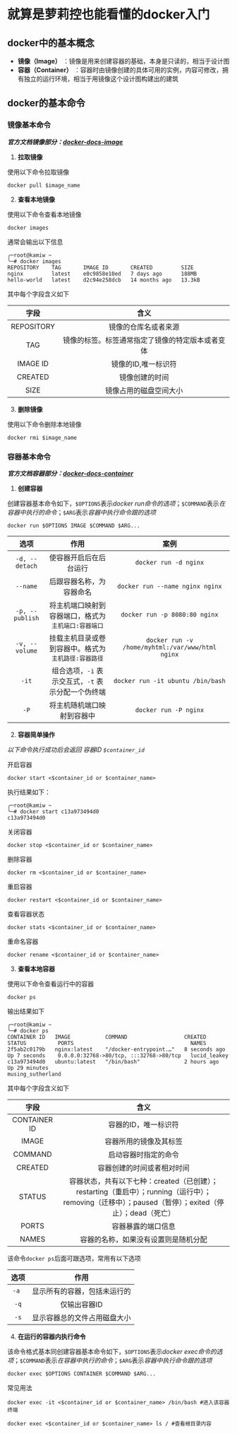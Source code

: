 # 就算是萝莉控也能看懂的docker入门
## docker中的基本概念
- **镜像（Image）** ：镜像是用来创建容器的基础，本身是只读的，相当于设计图
- **容器（Container）** ：容器时由镜像创建的具体可用的实例，内容可修改，拥有独立的运行环境，相当于用镜像这个设计图构建出的建筑

## docker的基本命令
### 镜像基本命令
***官方文档镜像部分：[docker-docs-image](https://docs.docker.com/reference/cli/docker/image/)***
1. **拉取镜像**

使用以下命令拉取镜像
```shell
docker pull $image_name
```

2. **查看本地镜像**

使用以下命令查看本地镜像
```shell
docker images
```
通常会输出以下信息
```shell
╭─root@kamiw ~
╰─# docker images
REPOSITORY    TAG       IMAGE ID       CREATED         SIZE
nginx         latest    e0c9858e10ed   7 days ago      188MB
hello-world   latest    d2c94e258dcb   14 months ago   13.3kB
```

其中每个字段含义如下

|字段|含义|
|:---:|:---:|
|REPOSITORY|镜像的仓库名或者来源|
|TAG|镜像的标签。标签通常指定了镜像的特定版本或者变体|
|IMAGE ID|镜像的ID,唯一标识符|
|CREATED|镜像创建的时间|
|SIZE|镜像占用的磁盘空间大小|

3. **删除镜像**

使用以下命令删除本地镜像
```shell
docker rmi $image_name
```
### 容器基本命令
***官方文档容器部分：[docker-docs-container](https://docs.docker.com/reference/cli/docker/container/)***
1. **创建容器**

创建容器基本命令如下，`$OPTIONS`表示*docker run命令的选项*；`$COMMAND`表示*在容器中执行的命令*；`$ARG`表示*容器中执行命令跟的选项*

```shell
docker run $OPTIONS IMAGE $COMMAND $ARG...
```

|选项|作用|案例|
|:---:|:---:|:---:|
|`-d, --detach`|使容器开启后在后台运行|`docker run -d nginx`|
|`--name`|后跟容器名称，为容器命名|`docker run --name nginx nginx`|
|`-p, --publish`|将主机端口映射到容器端口，格式为 `主机端口:容器端口`|`docker run -p 8080:80 nginx`|
|`-v, --volume`|挂载主机目录或卷到容器中。格式为 `主机路径:容器路径`|`docker run -v /home/myhtml:/var/www/html nginx`|
|`-it`|组合选项，`-i` 表示交互式，`-t` 表示分配一个伪终端|`docker run -it ubuntu /bin/bash`|
|`-P`|将主机随机端口映射到容器中|`docker run -P nginx`|


2. **容器简单操作**

*以下命令执行成功后会返回 容器ID `$container_id`*

开启容器
```shell
docker start <$container_id or $container_name>
```
执行结果如下：
```shell
╭─root@kamiw ~
╰─# docker start c13a973494d0
c13a973494d0
```
关闭容器
```shell
docker stop <$container_id or $container_name>
```
删除容器
```shell
docker rm <$container_id or $container_name>
```
重启容器
```shell
docker restart <$container_id or $container_name>
```
查看容器状态
```shell
docker stats <$container_id or $container_name>
```
重命名容器
```shell
docker rename <$container_id or $container_name>
```

3. **查看本地容器**

使用以下命令查看运行中的容器
```shell
docker ps
```
输出结果如下
```shell
╭─root@kamiw ~
╰─# docker ps
CONTAINER ID   IMAGE           COMMAND                  CREATED         STATUS          PORTS                                     NAMES
2f5ab2c0179b   nginx:latest    "/docker-entrypoint.…"   8 seconds ago   Up 7 seconds    0.0.0.0:32768->80/tcp, :::32768->80/tcp   lucid_leakey
c13a973494d0   ubuntu:latest   "/bin/bash"              2 hours ago     Up 29 minutes                                             musing_sutherland
```
其中每个字段含义如下

|字段|含义|
|:---:|:---:|
|CONTAINER ID|容器的ID，唯一标识符|
|IMAGE|容器所用的镜像及其标签|
|COMMAND|启动容器时指定的命令|
|CREATED|容器创建的时间或者相对时间|
|STATUS|容器状态，共有以下七种：created（已创建）；restarting（重启中）；running（运行中）；removing（迁移中）；paused（暂停）；exited（停止）；dead（死亡）|
|PORTS|容器暴露的端口信息|
|NAMES|容器的名称，如果没有设置则是随机分配|

该命令`docker ps`后面可跟选项，常用有以下选项

|选项|作用|
|:---:|:---:|
|`-a `|显示所有的容器，包括未运行的|
|`-q`|仅输出容器ID|
|`-s` |显示容器总的文件占用磁盘大小|

4. **在运行的容器内执行命令**

该命令格式基本同创建容器基本命令如下，`$OPTIONS`表示*docker exec命令的选项*；`$COMMAND`表示*在容器中执行的命令*；`$ARG`表示*容器中执行命令跟的选项*
```shell
docker exec $OPTIONS CONTAINER $COMMAND $ARG...
```
常见用法
```shell
docker exec -it <$container_id or $container_name> /bin/bash #进入该容器终端
```
```shell
docker exec <$container_id or $container_name> ls / #查看根目录内容
```


<script src="../js/menu.js"></script>